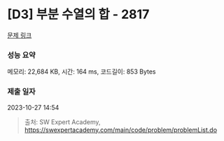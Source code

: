 # [D3] 부분 수열의 합 - 2817 

[문제 링크](https://swexpertacademy.com/main/code/problem/problemDetail.do?contestProbId=AV7IzvG6EksDFAXB) 

### 성능 요약

메모리: 22,684 KB, 시간: 164 ms, 코드길이: 853 Bytes

### 제출 일자

2023-10-27 14:54



> 출처: SW Expert Academy, https://swexpertacademy.com/main/code/problem/problemList.do